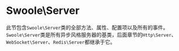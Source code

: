 # Swoole\Server

此节包含`Swoole\Server`类的全部方法、属性、配置项以及所有的事件。`Swoole\Server`类是所有异步风格服务器的基类，后面章节的`Http\Server`、`WebSocket\Server`、`Redis\Server`都继承于它。
